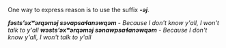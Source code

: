 
One way to express reason is to use the suffix **_-əj_**.

**_fəstsʼəxʷərqəməj səvapsaɬanəwqəm_** - _Because I don't know y'all, I won't talk to y'all_
**_wəstsʼəxʷərqəməj sənawpsaɬanəwqəm_** - _Because I don't know y'all, I won't talk to y'all_





